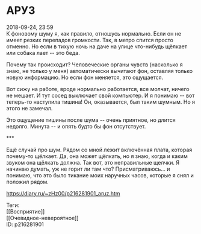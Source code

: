 АРУЗ
=====

   
 2018-09-24, 23:59   
  К фоновому шуму я, как правило, отношусь нормально. Если он не имеет резких перепадов громкости. Так, в метро спится просто отменно. Но если в тихую ночь на даче на улице что-нибудь щёлкает или собака лает -- это беда.   
   
 Почему так происходит? Человеческие органы чувств (насколько я знаю, не только у меня) автоматически вычитают фон, оставляя только новую информацию. Но если фон меняется, это ощущается.   
   
 Вот сижу на работе, вроде нормально работается, все молчат, ничего не мешает. И тут сосед выключает свой компьютер. И я понимаю -- вот теперь-то наступила тишина! Он, оказывается, был таким шумным. Но я этого не замечал.   
   
 Это ощущение тишины после шума -- очень приятное, но длится недолго. Минута -- и опять будто бы фон отсутствует.   
   
 \*\*\*   
   
 Ещё случай про шум. Рядом со мной лежит включённая плата, которая почему-то щёлкает. Да, она может щёлкать, но я знаю, когда и каким звуком она щёлкать должна. Так вот, это неправильные щелчки. Я начинаю думать, уж не горит ли там что? Присматриваюсь... и понимаю, что это было тикание моих наручных часов, которые я снял и положил рядом.   
    
 <https://diary.ru/~zHz00/p216281901_aruz.htm>   
   
 Теги:   
 [[Восприятие]]   
 [[Очевидное-невероятное]]   
 ID: p216281901